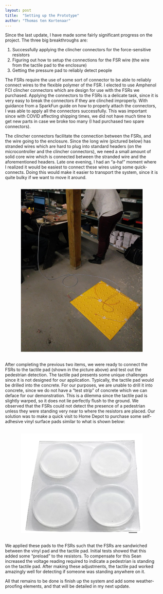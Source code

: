 ```yaml
---
layout: post
title:  "Setting up the Prototype"
author: "Thomas ten Kortenaar"
---
```


Since the last update, I have made some fairly significant progress on the project. The three big breakthroughs are:
1. Successfully applying the clincher connectors for the force-sensitive resistors
2. Figuring out how to setup the connections for the FSR wire (the wire from the tactile pad to the enclosure)
3. Getting the pressure pad to reliably detect people

The FSRs require the use of some sort of connector to be able to reliably connect wires to the flexible polymer of the FSR. I elected to use Amphenol FCI clincher connectors which are design for use with the FSRs we purchased. Applying the connectors to the FSRs is a delicate task, since it is very easy to break the connectors if they are clinched improperly. With guidance from a SparkFun guide on how to properly attach the connectors, I was able to apply all the connectors successfully. This was important since with COVID affecting shipping times, we did not have much time to get new parts in case we broke too many (I had purchased two spare connectors).

The clincher connectors facilitate the connection between the FSRs, and the wire going to the enclosure. Since the long wire (pictured below) has stranded wires which are hard to plug into standard headers (on the microcontroller and the clincher connectors), we need a small amount of solid core wire which is connected between the stranded wire and the aforementioned headers. Late one evening, I had an “a-ha!” moment where I realized it would be easiest to connect these wires using some quick-connects. Doing this would make it easier to transport the system, since it is quite bulky if we want to move it around. 

<div style="text-align: center; margin: 30px 30px 30px 30px;">
  <img src="/../assets/pressure-plate.jpg" width="400">
</div>

After completing the previous two items, we were ready to connect the FSRs to the tactile pad (shown in the picture above) and test out the pedestrian detection. The tactile pad presents some unique challenges since it is not designed for our application. Typically, the tactile pad would be drilled into the concrete. For our purposes, we are unable to drill it into concrete, since we do not have a “test strip” of concrete which we can deface for our demonstration. This is a dilemma since the tactile pad is slightly warped, so it does not lie perfectly flush to the ground. We observed that the FSRs could not detect the presence of a pedestrian unless they were standing very near to where the resistors are placed. Our solution was to make a quick visit to Home Depot to purchase some self-adhesive vinyl surface pads similar to what is shown below:

<div style="text-align: center; margin: 30px 30px 30px 30px;">
  <img src="/../assets/vinyl-pads.png" width="400">
</div>

We applied these pads to the FSRs such that the FSRs are sandwiched between the vinyl pad and the tactile pad. Initial tests showed that this added some “preload” to the resistors. To compensate for this Sean increased the voltage reading required to indicate a pedestrian is standing on the tactile pad. After making these adjustments, the tactile pad worked amazingly well for detecting if someone was standing anywhere on it. 

All that remains to be done is finish up the system and add some weather-proofing elements, and that will be detailed in my next update.
